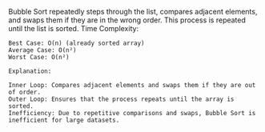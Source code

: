 Bubble Sort repeatedly steps through the list, compares adjacent elements, and swaps them if they are in the wrong order. This process is repeated until the list is sorted.
Time Complexity:

    Best Case: O(n) (already sorted array)
    Average Case: O(n²)
    Worst Case: O(n²)

    Explanation:

    Inner Loop: Compares adjacent elements and swaps them if they are out of order.
    Outer Loop: Ensures that the process repeats until the array is sorted.
    Inefficiency: Due to repetitive comparisons and swaps, Bubble Sort is inefficient for large datasets.